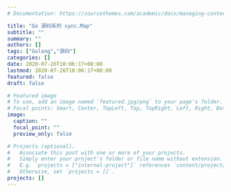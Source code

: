 ```yaml
---
# Documentation: https://sourcethemes.com/academic/docs/managing-content/

title: "Go 源码系列 sync.Map"
subtitle: ""
summary: ""
authors: []
tags: ["Golang","源码"]
categories: []
date: 2020-07-26T10:06:17+08:00
lastmod: 2020-07-26T10:06:17+08:00
featured: false
draft: false

# Featured image
# To use, add an image named `featured.jpg/png` to your page's folder.
# Focal points: Smart, Center, TopLeft, Top, TopRight, Left, Right, BottomLeft, Bottom, BottomRight.
image:
  caption: ""
  focal_point: ""
  preview_only: false

# Projects (optional).
#   Associate this post with one or more of your projects.
#   Simply enter your project's folder or file name without extension.
#   E.g. `projects = ["internal-project"]` references `content/project/deep-learning/index.md`.
#   Otherwise, set `projects = []`.
projects: []
---
```

